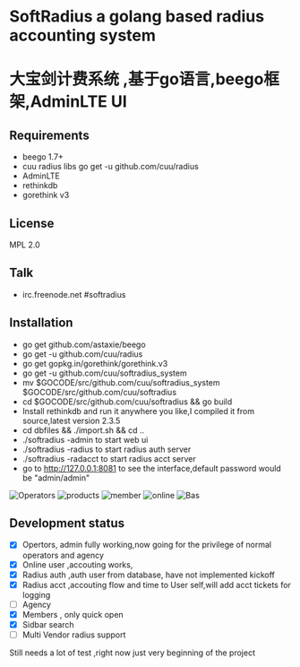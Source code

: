 # SoftRadius  a golang based radius accounting system
# 大宝剑计费系统 ,基于go语言,beego框架,AdminLTE UI

## Requirements
* beego 1.7+
* cuu radius libs go get -u github.com/cuu/radius
* AdminLTE
* rethinkdb
* gorethink v3


## License

MPL 2.0

## Talk
* irc.freenode.net  #softradius

## Installation
* go get github.com/astaxie/beego
* go get -u github.com/cuu/radius
* go get gopkg.in/gorethink/gorethink.v3
* go get -u github.com/cuu/softradius_system
* mv $GOCODE/src/github.com/cuu/softradius_system $GOCODE/src/github.com/cuu/softradius
* cd $GOCODE/src/github.com/cuu/softradius && go build
* Install rethinkdb and run it anywhere you like,I compiled it from source,latest version 2.3.5
* cd dbfiles && ./import.sh && cd ..
* ./softradius -admin to start web ui
* ./softradius -radius to start radius auth server
* ./softradius -radacct to start radius acct server
* go to http://127.0.0.1:8081 to see the interface,default password would be "admin/admin"

![Operators](screenshots/operators.png?raw=true "operators")
![products](screenshots/products.png?raw=true   "Products")
![member](screenshots/member_quick.png?raw=true "Members")
![online](screenshots/online.png?raw=true  "Online")
![Bas](screenshots/bas.png?raw=true "Bas")

## Development status
- [x] Opertors, admin fully working,now going for the privilege of normal operators and agency
- [x] Online user ,accouting works,
- [x] Radius auth ,auth user from database, have not  implemented kickoff 
- [x] Radius acct ,accouting flow and time to User self,will add acct tickets for logging
- [ ] Agency
- [x] Members , only quick open
- [x] Sidbar search
- [ ] Multi Vendor radius support

Still needs a lot of test ,right now just very beginning of the project

